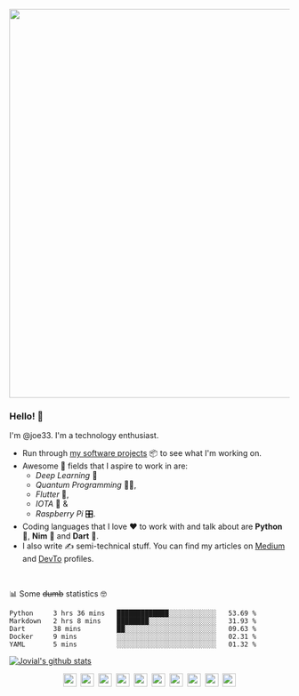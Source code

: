 <p align='center'>
<img src='https://i.stack.imgur.com/UbstJ.png' width='700' />
</p>

### Hello! 👋
I'm @joe33. I'm a technology enthusiast.

- Run through [my software projects](https://github.com/joe733?tab=repositories) 📦 to see what I'm working on.
- Awesome 🤩 fields that I aspire to work in are:
	- *Deep Learning* 🧬
	- *Quantum Programming* 👨‍💻,
	- *Flutter* 💙,
	- *IOTA* 💸 &
	- *Raspberry Pi* 🎛.
- Coding languages that I love ❤️ to work with and talk about are **Python** 🐍, **Nim** 👑 and **Dart** 🎯.
- I also write ✍️ semi-technical stuff. You can find my articles on [Medium](https://medium.com/@joe733/) and [DevTo](https://dev.to/joe733/) profiles.

<br />

:bar_chart: Some ~~dumb~~ statistics :nerd_face:

<!--START_SECTION:waka-->
```text
Python     3 hrs 36 mins   █████████████░░░░░░░░░░░░   53.69 % 
Markdown   2 hrs 8 mins    ████████░░░░░░░░░░░░░░░░░   31.93 % 
Dart       38 mins         ██░░░░░░░░░░░░░░░░░░░░░░░   09.63 % 
Docker     9 mins          ░░░░░░░░░░░░░░░░░░░░░░░░░   02.31 % 
YAML       5 mins          ░░░░░░░░░░░░░░░░░░░░░░░░░   01.32 %
```
<!--END_SECTION:waka-->

[![Jovial's github stats](https://github-readme-stats.vercel.app/api?username=joe733)](https://github.com/joe733)

<p align='center'>
<a href='https://twitter.com/joe_733'><img src='https://i.stack.imgur.com/xR1Qg.png' width='24'/></a>&nbsp;
<a href='https://www.facebook.com/jovialjoejayarson'><img src='https://i.stack.imgur.com/U9qVP.png' width='24'/></a>&nbsp;
<a href='https://www.linkedin.com/in/joe733'><img src='https://i.stack.imgur.com/VrlLG.png' width='24'/></a>&nbsp;
<a href='https://dev.to/joe733'><img src='https://i.stack.imgur.com/Vsd9o.png' width='24'/></a>&nbsp;
<a href='https://dribbble.com/joe733'><img src='https://i.stack.imgur.com/m9Q2e.png' width='24'/></a>&nbsp;
<a href='https://medium.com/@joe733'><img src='https://i.stack.imgur.com/Il68G.png' width='24'/></a>&nbsp;
<a href='https://stackoverflow.com/users/8828460/joe733'><img src='https://i.stack.imgur.com/s23fT.png' width='24'/></a>&nbsp;
<a href='https://www.hackerrank.com/joe733'><img src='https://i.stack.imgur.com/giL3d.png' width='24'/></a>&nbsp;
<a href='https://www.codewars.com/users/joe733'><img src='https://i.stack.imgur.com/y9Ee7.png' width='24'/></a>&nbsp;
<a href='https://repl.it/@joe7py'><img src='https://i.stack.imgur.com/KYxIp.png' width='24'/></a>
</p>
